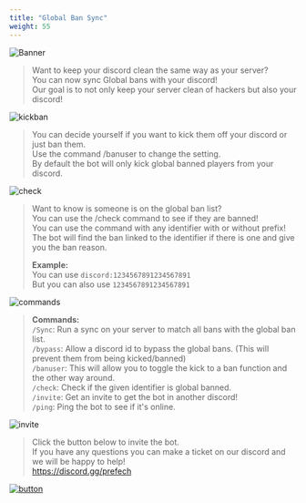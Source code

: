```yaml
---
title: "Global Ban Sync"
weight: 55
---
```


![Banner](https://prefech.com/i/GbanBanner.png)
> Want to keep your discord clean the same way as your server?  
> You can now sync Global bans with your discord!  
> Our goal is to not only keep your server clean of hackers but also your discord!  
  
![kickban](https://prefech.com/i/kickban.png)
> You can decide yourself if you want to kick them off your discord or just ban them.  
> Use the command /banuser to change the setting.  
> By default the bot will only kick global banned players from your discord.  

![check](https://prefech.com/i/check.png)
> Want to know is someone is on the global ban list?  
> You can use the /check command to see if they are banned!  
> You can use the command with any identifier with or without prefix!  
> The bot will find the ban linked to the identifier if there is one and give you the ban reason.  
>   
> **Example:**  
> You can use `discord:1234567891234567891`  
> But you can also use `1234567891234567891`  

![commands](https://prefech.com/i/slashcommands.png)
> **Commands:**  
> `/Sync`: Run a sync on your server to match all bans with the global ban list.  
> `/bypass`: Allow a discord id to bypass the global bans. (This will prevent them from being kicked/banned)  
> `/banuser`: This will allow you to toggle the kick to a ban function and the other way around.  
> `/check`: Check if the given identifier is global banned.  
> `/invite`: Get an invite to get the bot in another discord!  
> `/ping`: Ping the bot to see if it's online.  

![invite](https://prefech.com/i/syncinvite.png)
> Click the button below to invite the bot.  
> If you have any questions you can make a ticket on our discord and we will be happy to help!  
> https://discord.gg/prefech  
  
[![button](https://prefech.com/i/addtoserver.png)](https://discord.com/oauth2/authorize?client_id=819625649257185301&scope=bot%20applications.commands&permissions=265222)
